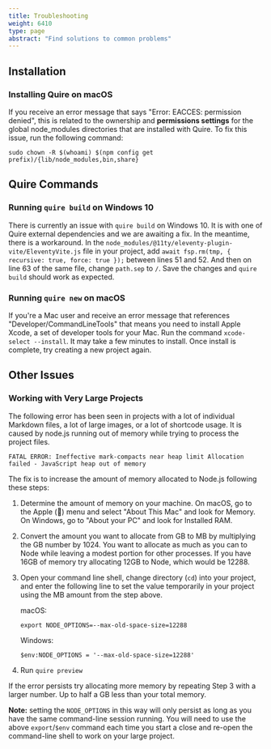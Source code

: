 ```yaml
---
title: Troubleshooting
weight: 6410
type: page
abstract: "Find solutions to common problems"
---
```


## Installation

### Installing Quire on macOS

If you receive an error message that says "Error: EACCES: permission denied", this is related to the ownership and **permissions settings** for the global node_modules directories that are installed with Quire. To fix this issue, run the following command:

```text
sudo chown -R $(whoami) $(npm config get prefix)/{lib/node_modules,bin,share}
```

## Quire Commands

### Running `quire build` on Windows 10

There is currently an issue with `quire build` on Windows 10. It is with one of Quire external dependencies and we are awaiting a fix. In the meantime, there is a workaround. In the `node_modules/@11ty/eleventy-plugin-vite/EleventyVite.js` file in your project, add `await fsp.rm(tmp, { recursive: true, force: true });` between lines 51 and 52. And then on line 63 of the same file, change `path.sep` to `/`. Save the changes and `quire build` should work as expected.

### Running `quire new` on macOS

If you're a Mac user and receive an error message that references "Developer/CommandLineTools" that means you need to install Apple Xcode, a set of developer tools for your Mac. Run the command `xcode-select --install`. It may take a few minutes to install. Once install is complete, try creating a new project again. 

## Other Issues

### Working with Very Large Projects

The following error has been seen in projects with a lot of individual Markdown files, a lot of large images, or a lot of shortcode usage. It is caused by node.js running out of memory while trying to process the project files.

```
FATAL ERROR: Ineffective mark-compacts near heap limit Allocation failed - JavaScript heap out of memory
```

The fix is to increase the amount of memory allocated to Node.js following these steps:

1. Determine the amount of memory on your machine. On macOS, go to the Apple () menu and select "About This Mac" and look for Memory. On Windows, go to "About your PC" and look for Installed RAM.
2. Convert the amount you want to allocate from GB to MB by multiplying the GB number by 1024. You want to allocate as much as you can to Node while leaving a modest portion for other processes. If you have 16GB of memory try allocating 12GB to Node, which would be 12288.
3. Open your command line shell, change directory (`cd`) into your project, and enter the following line to set the value temporarily in your project using the MB amount from the step above.

    macOS:

    ```
    export NODE_OPTIONS=--max-old-space-size=12288
    ```

    Windows:

    ```
    $env:NODE_OPTIONS = '--max-old-space-size=12288'
    ```

4. Run `quire preview`

If the error persists try allocating more memory by repeating Step 3 with a larger number. Up to half a GB less than your total memory.

**Note:** setting the `NODE_OPTIONS` in this way will only persist as long as you have the same command-line session running. You will need to use the above `export`/`$env` command each time you start a close and re-open the command-line shell to work on your large project.